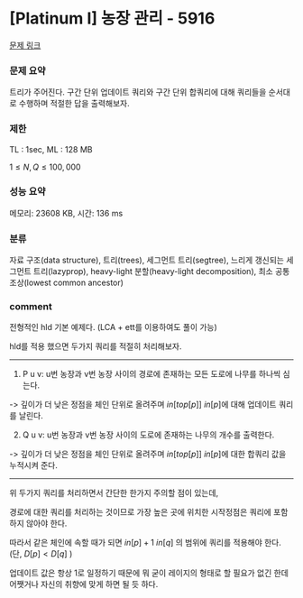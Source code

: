 # [Platinum I] 농장 관리 - 5916

[문제 링크](https://www.acmicpc.net/problem/5916)

### 문제 요약

<p> 트리가 주어진다. 구간 단위 업데이트 쿼리와 구간 단위 합쿼리에 대해 쿼리들을 순서대로 수행하며 적절한 답을 출력해보자. </p>

### 제한

TL : 1sec, ML : 128 MB

$1 ≤ N, Q ≤ 100,000$

### 성능 요약

메모리: 23608 KB, 시간: 136 ms

### 분류

자료 구조(data structure), 트리(trees), 세그먼트 트리(segtree), 느리게 갱신되는 세그먼트 트리(lazyprop), heavy-light 분할(heavy-light decomposition), 최소 공통 조상(lowest common ancestor)

### comment

전형적인 hld 기본 예제다. (LCA + ett를 이용하여도 풀이 가능)

hld를 적용 했으면 두가지 쿼리를 적절히 처리해보자.

-----------------------------------------------------------------------------------------------------------------------------------------------------------------------

1. P u v: u번 농장과 v번 농장 사이의 경로에 존재하는 모든 도로에 나무를 하나씩 심는다.

-> 깊이가 더 낮은 정점을 체인 단위로 올려주며 $in[top[p]] ~ in[p]$에 대해 업데이트 쿼리를 날린다.

2. Q u v: u번 농장과 v번 농장 사이의 도로에 존재하는 나무의 개수를 출력한다.

-> 깊이가 더 낮은 정점을 체인 단위로 올려주며 $in[top[p]] ~ in[p]$에 대한 합쿼리 값을 누적시켜 준다.

-----------------------------------------------------------------------------------------------------------------------------------------------------------------------

위 두가지 쿼리를 처리하면서 간단한 한가지 주의할 점이 있는데,

경로에 대한 쿼리를 처리하는 것이므로 가장 높은 곳에 위치한 시작정점은 쿼리에 포함하지 않아야 한다.

따라서 같은 체인에 속할 때가 되면 $in[p] + 1 ~ in[q]$ 의 범위에 쿼리를 적용해야 한다.(단, $D[p] < D[q]$ )

업데이트 값은 항상 1로 일정하기 때문에 뭐 굳이 레이지의 형태로 할 필요가 없긴 한데 어쨋거나 자신의 취향에 맞게 하면 될 듯 하다.
